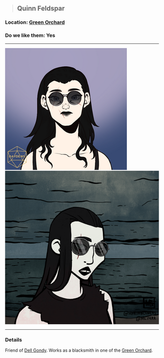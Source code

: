 >## Quinn Feldspar

### Location: [Green Orchard](Notes/Locations/Green%20Orchard.md)

### Do we like them: Yes

***

![quinn_human](../../../Templates/images/npc-quinn-feldspar.png "possibly marilyn manson")
![quinn_human](../../../Templates/images/npc-quinn-feldspar-2.png "side view")

***

### Details

Friend of [Dell Gondy](Dell%20Gondy.md). Works as a blacksmith in one of the [Green Orchard](../../Locations/Green%20Orchard.md#Outlying%20%Villages).